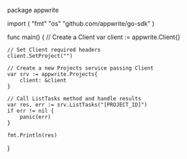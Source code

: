 package appwrite

import (
    "fmt"
    "os"
    "github.com/appwrite/go-sdk"
)

func main() {
    // Create a Client
    var client := appwrite.Client{}

    // Set Client required headers
    client.SetProject("")

    // Create a new Projects service passing Client
    var srv := appwrite.Projects{
        client: &client
    }

    // Call ListTasks method and handle results
    var res, err := srv.ListTasks("[PROJECT_ID]")
    if err != nil {
        panic(err)
    }

    fmt.Println(res)
}